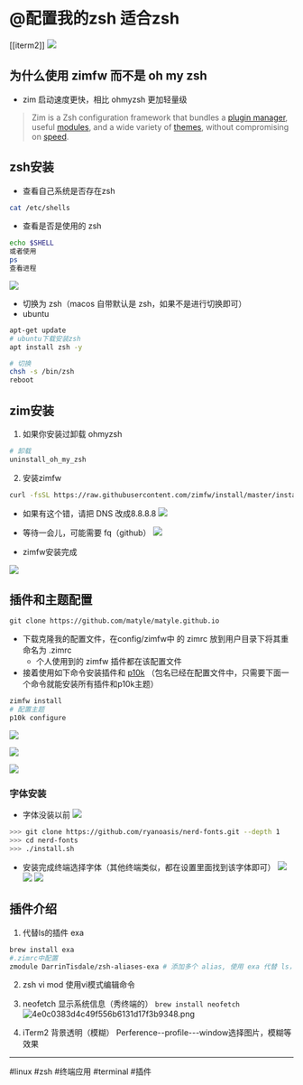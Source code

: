 # @配置我的zsh 适合zsh
[[iterm2]]
![](https://raw.githubusercontent.com/matyle/tupic/master/img/20220911145031.png)

## 为什么使用 zimfw 而不是 oh my zsh
- zim 启动速度更快，相比 ohmyzsh 更加轻量级
>Zim is a Zsh configuration framework that bundles a [plugin manager](https://github.com/zimfw/zimfw#usage), useful [modules](https://zimfw.sh/docs/modules/), and a wide variety of [themes](https://zimfw.sh/docs/themes/), without compromising on [speed](https://github.com/zimfw/zimfw/wiki/Speed).

## zsh安装
- 查看自己系统是否存在zsh
```sh
cat /etc/shells
```
- 查看是否是使用的 zsh
```bash
echo $SHELL
或者使用
ps 
查看进程
```
![](https://raw.githubusercontent.com/matyle/tupic/master/img/20220911150345.png)

- 切换为 zsh（macos 自带默认是 zsh，如果不是进行切换即可）
- ubuntu
```bash 
apt-get update
# ubuntu下载安装zsh
apt install zsh -y

# 切换
chsh -s /bin/zsh
reboot
```
## zim安装
1. 如果你安装过卸载 ohmyzsh

```bash
# 卸载
uninstall_oh_my_zsh
```

2. 安装zimfw
```bash
curl -fsSL https://raw.githubusercontent.com/zimfw/install/master/install.zsh | zsh
```

- 如果有这个错，请把 DNS 改成8.8.8.8
![](https://raw.githubusercontent.com/matyle/tupic/master/img/20220911143551.png)

- 等待一会儿，可能需要 fq（github）
![](https://raw.githubusercontent.com/matyle/tupic/master/img/20220911143306.png)

- zimfw安装完成

![](https://raw.githubusercontent.com/matyle/tupic/master/img/20220911143418.png)


## 插件和主题配置
`git clone https://github.com/matyle/matyle.github.io`
- 下载克隆我的配置文件，在config/zimfw中 的 zimrc 放到用户目录下将其重命名为 .zimrc
	- 个人使用到的 zimfw 插件都在该配置文件
- 接着使用如下命令安装插件和 [p10k](https://github.com/romkatv/powerlevel10k) （包名已经在配置文件中，只需要下面一个命令就能安装所有插件和p10k主题）

```bash
zimfw install 
# 配置主题
p10k configure
```

![](https://raw.githubusercontent.com/matyle/tupic/master/img/20220911161941.png)

![](https://raw.githubusercontent.com/matyle/tupic/master/img/20220911151910.png)

![](https://raw.githubusercontent.com/matyle/tupic/master/img/20220911171012.png)

### 字体安装

- 字体没装以前
![](https://raw.githubusercontent.com/matyle/tupic/master/img/20220911171116.png)

```bash
>>> git clone https://github.com/ryanoasis/nerd-fonts.git --depth 1
>>> cd nerd-fonts
>>> ./install.sh
```
- 安装完成终端选择字体（其他终端类似，都在设置里面找到该字体即可）
![](https://raw.githubusercontent.com/matyle/tupic/master/img/20220911135655.png)
![](https://raw.githubusercontent.com/matyle/tupic/master/img/20220911135655.png)
![](https://raw.githubusercontent.com/matyle/tupic/master/img/20220911135918.png)


## 插件介绍
1. 代替ls的插件 exa 
```bash
brew install exa
#.zimrc中配置
zmodule DarrinTisdale/zsh-aliases-exa # 添加多个 alias, 使用 exa 代替 ls，要求有安装 exa
```

2. zsh vi mod 
使用vi模式编辑命令

3. neofetch 显示系统信息（秀终端的）
`brew install neofetch`
![4e0c0383d4c49f556b6131d17f3b9348.png](4e0c0383d4c49f556b6131d17f3b9348.png)
4. iTerm2 背景透明（模糊）
Perference--profile---window选择图片，模糊等效果


---
#linux #zsh #终端应用 #terminal #插件